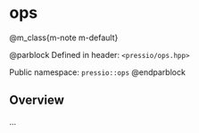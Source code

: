 
# ops


@m_class{m-note m-default}

@parblock
Defined in header: `<pressio/ops.hpp>`

Public namespace: `pressio::ops`
@endparblock


## Overview

...
